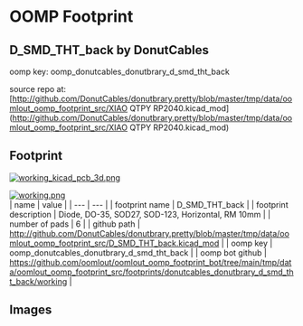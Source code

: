 # OOMP Footprint  
## D_SMD_THT_back  by DonutCables  
  
oomp key: oomp_donutcables_donutbrary_d_smd_tht_back  
  
source repo at: [http://github.com/DonutCables/donutbrary.pretty/blob/master/tmp/data/oomlout_oomp_footprint_src/XIAO QTPY RP2040.kicad_mod](http://github.com/DonutCables/donutbrary.pretty/blob/master/tmp/data/oomlout_oomp_footprint_src/XIAO QTPY RP2040.kicad_mod)  
## Footprint  
  
[![working_kicad_pcb_3d.png](working_kicad_pcb_3d_600.png)](working_kicad_pcb_3d.png)  
  
[![working.png](working_600.png)](working.png)  
| name | value | 
| --- | --- | 
| footprint name | D_SMD_THT_back | 
| footprint description | Diode, DO-35,  SOD27, SOD-123, Horizontal, RM 10mm | 
| number of pads | 6 | 
| github path | http://github.com/DonutCables/donutbrary.pretty/blob/master/tmp/data/oomlout_oomp_footprint_src/D_SMD_THT_back.kicad_mod | 
| oomp key | oomp_donutcables_donutbrary_d_smd_tht_back | 
| oomp bot github | https://github.com/oomlout/oomlout_oomp_footprint_bot/tree/main/tmp/data/oomlout_oomp_footprint_src/footprints/donutcables_donutbrary_d_smd_tht_back/working | 
## Images  
